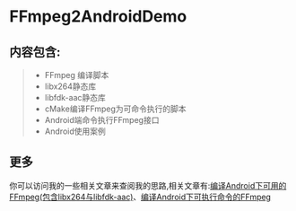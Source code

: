 # FFmpeg2AndroidDemo
## 内容包含:
> * FFmpeg 编译脚本
> * libx264静态库
> * libfdk-aac静态库
> * cMake编译FFmpeg为可命令执行的脚本
> * Android端命令执行FFmpeg接口
> * Android使用案例
## 更多
你可以访问我的一些相关文章来查阅我的思路,相关文章有:[编译Android下可用的FFmpeg\(包含libx264与libfdk-aac\)](http://blog.csdn.net/mabeijianxi/article/details/72888067)、[编译Android下可执行命令的FFmpeg](http://blog.csdn.net/mabeijianxi/article/details/72904694)
